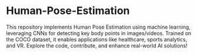 # Human-Pose-Estimation
This repository implements Human Pose Estimation using machine learning, leveraging CNNs for detecting key body points in images/videos. Trained on the COCO dataset, it enables applications like healthcare, sports analytics, and VR. Explore the code, contribute, and enhance real-world AI solutions!
